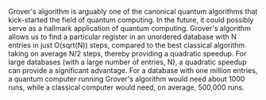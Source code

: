 Grover's algorithm is arguably one of the canonical quantum algorithms that kick-started the field of quantum computing. In the future, it could possibly serve as a hallmark application of quantum computing. Grover's algorithm allows us to find a particular register in an unordered database with N entries in just O(sqrt(N)) steps, compared to the best classical algorithm taking on average N/2 steps, thereby providing a quadratic speedup. For large databases (with a large number of entries, N), a quadratic speedup can provide a significant advantage. For a database with one million entries, a quantum computer running Grover's algorithm would need about 1000 runs, while a classical computer would need, on average, 500,000 runs.

<!--
[metadata-name]: Grover's Search
[metadata-tags]: Textbook
[metadata-url]: https://github.com/aws-samples/amazon-braket-algorithm-library/tree/main/src/braket/experimental/algorithms/grovers_search
-->
